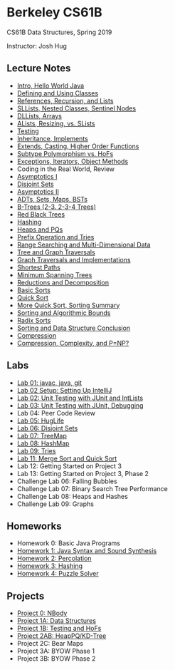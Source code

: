 # Berkeley CS61B

CS61B Data Structures, Spring 2019

Instructor: Josh Hug

## Lecture Notes

* [Intro, Hello World Java](https://github.com/Siujoeng-Lau/Berkeley-CS61B/blob/master/Lecture%20Notes/Week%2001.md#11-intro-hello-world-java)
* [Defining and Using Classes](https://github.com/Siujoeng-Lau/Berkeley-CS61B/blob/master/Lecture%20Notes/Week%2001.md#12-defining-and-using-classes)
* [References, Recursion, and Lists](https://github.com/Siujoeng-Lau/Berkeley-CS61B/blob/master/Lecture%20Notes/Week%2002.md#references-recursion-and-lists)
* [SLLists, Nested Classes, Sentinel Nodes](https://github.com/Siujoeng-Lau/Berkeley-CS61B/blob/master/Lecture%20Notes/Week%2002.md#sllists-nested-classes-sentinel-nodes)
* [DLLists, Arrays](https://github.com/Siujoeng-Lau/Berkeley-CS61B/blob/master/Lecture%20Notes/Week%2002.md#dllists-arrays)
* [ALists, Resizing, vs. SLists](https://github.com/Siujoeng-Lau/Berkeley-CS61B/blob/master/Lecture%20Notes/Week%2003.md#alists-resizing-vs-slists)
* [Testing](https://github.com/Siujoeng-Lau/Berkeley-CS61B/blob/master/Lecture%20Notes/Week%2003.md#testing)
* [Inheritance, Implements](https://github.com/Siujoeng-Lau/Berkeley-CS61B/blob/master/Lecture%20Notes/Week%2003.md#testing)
* [Extends, Casting, Higher Order Functions](https://github.com/Siujoeng-Lau/Berkeley-CS61B/blob/master/Lecture%20Notes/Week%2004.md#extends-casting-higher-order-functions)
* [Subtype Polymorphism vs. HoFs](https://github.com/Siujoeng-Lau/Berkeley-CS61B/blob/master/Lecture%20Notes/Week%2004.md#subtype-polymorphism-vs-hofs)
* [Exceptions, Iterators, Object Methods](https://github.com/Siujoeng-Lau/Berkeley-CS61B/blob/master/Lecture%20Notes/Week%2004.md#exceptions-iterators-object-methods)
* Coding in the Real World, Review
* [Asymptotics I](https://github.com/Siujoeng-Lau/Berkeley-CS61B/blob/master/Lecture%20Notes/Week%2005.md#asymptotics1)
* [Disjoint Sets](https://github.com/Siujoeng-Lau/Berkeley-CS61B/blob/master/Lecture%20Notes/Week%2006.md#disjoint-sets)
* [Asymptotics II](https://github.com/Siujoeng-Lau/Berkeley-CS61B/blob/master/Lecture%20Notes/Week%2006.md#asymptotics-ii)
* [ADTs, Sets, Maps, BSTs](https://github.com/Siujoeng-Lau/Berkeley-CS61B/blob/master/Lecture%20Notes/Week%2006.md#adts-sets-maps-bsts)
* [B-Trees (2-3. 2-3-4 Trees)](https://github.com/Siujoeng-Lau/Berkeley-CS61B/blob/master/Lecture%20Notes/Week%2007.md#b-trees-2-3-2-3-4-trees)
* [Red Black Trees](https://github.com/Siujoeng-Lau/Berkeley-CS61B/blob/master/Lecture%20Notes/Week%2007.md#red-black-trees)
* [Hashing](https://github.com/Siujoeng-Lau/Berkeley-CS61B/blob/master/Lecture%20Notes/Week%2007.md#hashing)
* [Heaps and PQs](https://github.com/Siujoeng-Lau/Berkeley-CS61B/blob/master/Lecture%20Notes/Week%2008/Heaps%20and%20PQs.md)
* [Prefix Operation and Tries](https://github.com/Siujoeng-Lau/Berkeley-CS61B/blob/master/Lecture%20Notes/Week%2008/Prefix%20Operations%20and%20Tries.md)
* [Range Searching and Multi-Dimensional Data](https://github.com/Siujoeng-Lau/Berkeley-CS61B/blob/master/Lecture%20Notes/Week%2008/Range%20Searching%20and%20Multi-Dimensional%20Data.md)
* [Tree and Graph Traversals](https://github.com/Siujoeng-Lau/Berkeley-CS61B/blob/master/Lecture%20Notes/Week%2009/Tree%20and%20Graph%20Traversals.md)
* [Graph Traversals and Implementations](https://github.com/Siujoeng-Lau/Berkeley-CS61B/blob/master/Lecture%20Notes/Week%2009/Graph%20Traversals%20and%20Implementations.md)
* [Shortest Paths](https://github.com/Siujoeng-Lau/Berkeley-CS61B/blob/master/Lecture%20Notes/Week%2009/Shortest%20Paths.md)
* [Minimum Spanning Trees](https://github.com/Siujoeng-Lau/Berkeley-CS61B/blob/master/Lecture%20Notes/Week%2010/Minimum%20Spanning%20Trees.md)
* [Reductions and Decomposition](https://github.com/Siujoeng-Lau/Berkeley-CS61B/blob/master/Lecture%20Notes/Week%2010/Reductions%20and%20Decomposition.md)
* [Basic Sorts](https://github.com/Siujoeng-Lau/Berkeley-CS61B/blob/master/Lecture%20Notes/Week%2011/Basic%20Sorts.md)
* [Quick Sort](https://github.com/Siujoeng-Lau/Berkeley-CS61B/blob/master/Lecture%20Notes/Week%2011/Quick%20Sort.md)
* [More Quick Sort, Sorting Summary](https://github.com/Siujoeng-Lau/Berkeley-CS61B/blob/master/Lecture%20Notes/Week%2012/More%20Quick%20Sort%2C%20Sorting%20Summary.md)
* [Sorting and Algorithmic Bounds](https://github.com/Siujoeng-Lau/Berkeley-CS61B/blob/master/Lecture%20Notes/Week%2012/Sorting%20and%20Algorithmic%20Bounds.md)
* [Radix Sorts](https://github.com/Siujoeng-Lau/Berkeley-CS61B/blob/master/Lecture%20Notes/Week%2013/Radix%20Sorts.md)
* [Sorting and Data Structure Conclusion](https://github.com/Siujoeng-Lau/Berkeley-CS61B/blob/master/Lecture%20Notes/Week%2013/Sorting%20and%20Data%20Structures%20Conclusion.md)
* [Compression](https://github.com/Siujoeng-Lau/Berkeley-CS61B/blob/master/Lecture%20Notes/Week%2014/Compression.md)
* [Compression, Complexity, and P=NP?](https://github.com/Siujoeng-Lau/Berkeley-CS61B/blob/master/Lecture%20Notes/Week%2014/Compression%2C%20Complexity%2C%20and%20P%3DNP%3F.md)

## Labs

* [Lab 01: javac, java, git](https://github.com/Siujoeng-Lau/Berkeley-CS61B/tree/master/Labs/Lab%2001)
* [Lab 02 Setup: Setting Up IntelliJ](https://github.com/Siujoeng-Lau/Berkeley-CS61B/tree/master/Labs/Lab%2002%20Setup)
* [Lab 02: Unit Testing with JUnit and IntLists](https://github.com/Siujoeng-Lau/Berkeley-CS61B/tree/master/Labs/Lab%2002)
* [Lab 03: Unit Testing with JUnit, Debugging](https://github.com/Siujoeng-Lau/Berkeley-CS61B/tree/master/Labs/Lab%2003)
* Lab 04: Peer Code Review
* [Lab 05: HugLife](https://github.com/Siujoeng-Lau/Berkeley-CS61B/tree/master/Labs/Lab%2005)
* [Lab 06: Disjoint Sets](https://github.com/Siujoeng-Lau/Berkeley-CS61B/tree/master/Labs/Lab%2006)
* [Lab 07: TreeMap](https://github.com/Siujoeng-Lau/Berkeley-CS61B/tree/master/Labs/Lab%2007)
* [Lab 08: HashMap](https://github.com/Siujoeng-Lau/Berkeley-CS61B/tree/master/Labs/Lab%2008)
* [Lab 09: Tries](https://github.com/Siujoeng-Lau/Berkeley-CS61B/tree/master/Labs/Lab%2009)
* [Lab 11: Merge Sort and Quick Sort](https://github.com/Siujoeng-Lau/Berkeley-CS61B/tree/master/Labs/Lab%2011)
* Lab 12: Getting Started on Project 3
* Lab 13: Getting Started on Project 3, Phase 2
* Challenge Lab 06: Falling Bubbles
* Challenge Lab 07: Binary Search Tree Performance
* Challenge Lab 08: Heaps and Hashes
* Challenge Lab 09: Graphs

## Homeworks

* Homework 0: Basic Java Programs
* [Homework 1: Java Syntax and Sound Synthesis](https://github.com/Siujoeng-Lau/Berkeley-CS61B/tree/master/Homeworks/HW%201)
* [Homework 2: Percolation](https://github.com/Siujoeng-Lau/Berkeley-CS61B/tree/master/Homeworks/HW%202)
* [Homework 3: Hashing](https://github.com/Siujoeng-Lau/Berkeley-CS61B/tree/master/Homeworks/HW%203)
* [Homework 4: Puzzle Solver](https://github.com/Siujoeng-Lau/Berkeley-CS61B/tree/master/Homeworks/HW%204)

## Projects

* [Project 0: NBody](https://github.com/Siujoeng-Lau/Berkeley-CS61B/tree/master/Projects/Project%200)
* [Project 1A: Data Structures](https://github.com/Siujoeng-Lau/Berkeley-CS61B/tree/master/Projects/Project%201A)
* [Project 1B: Testing and HoFs](https://github.com/Siujoeng-Lau/Berkeley-CS61B/tree/master/Projects/Project%201B)
* [Project 2AB: HeapPQ/KD-Tree](https://github.com/Siujoeng-Lau/Berkeley-CS61B/tree/master/Projects/Project%202AB/bearmaps)
* Project 2C: Bear Maps
* Project 3A: BYOW Phase 1
* Project 3B: BYOW Phase 2